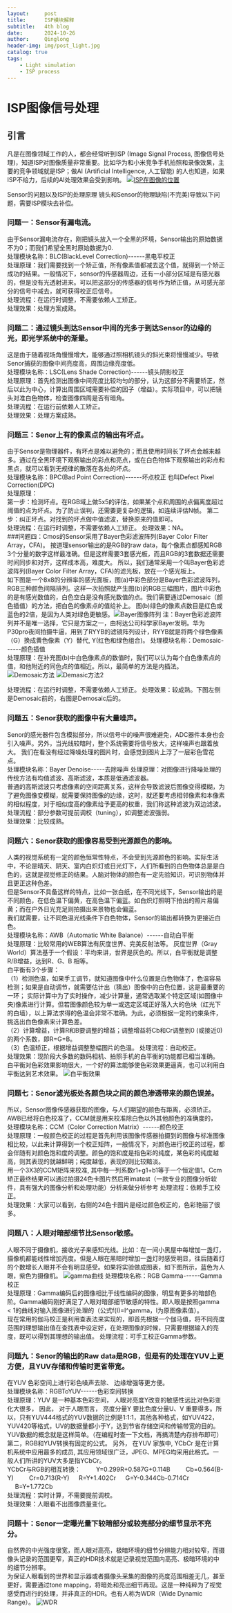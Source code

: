 ```yaml
---
layout:     post
title:      ISP模块解释
subtitle:   4th blog
date:       2024-10-26
author:     Qinglong
header-img: img/post_light.jpg
catalog: true
tags:
    - Light simulation
    - ISP process
---
```

# ISP图像信号处理
## 引言  
凡是在图像领域工作的人，都会经常听到ISP (Image Signal Process, 图像信号处理)，知道ISP对图像质量非常重要。比如华为和小米竞争手机拍照和录像效果，主要的竞争领域就是ISP；做AI (Artificial Intelligence, 人工智能) 的人也知道，如果ISP不给力，后续的AI处理效果会受到影响。
[![ISP在图像的位置](https://pic1.zhimg.com/v2-8526055aba02c36a109c1dbc5a60b3d6_b.jpg "ISP在图像的位置")](https://pic1.zhimg.com/v2-8526055aba02c36a109c1dbc5a60b3d6_b.jpg "ISP在图像的位置")

Sensor的问题以及ISP的处理原理 镜头和Sensor的物理缺陷(不完美)导致以下问题，需要ISP模块去补偿。  
### 问题一：Sensor有漏电流。  
由于Sensor漏电流存在，刚把镜头放入一个全黑的环境，Sensor输出的原始数据不为0；而我们希望全黑时原始数据为0.  
处理模块名称：BLC(BlackLevel Correction)------黑电平校正  
处理原理：我们需要找到一个矫正值，所有像素值都减去这个值，就得到一个矫正成功的结果。一般情况下，sensor的传感器周边，还有一小部分区域是有感光器的，但是没有光透射进来。可以把这部分的传感器的信号作为矫正值，从可感光部分的信号中减去，就可获得校正后信号。  
处理流程：在运行时调整，不需要依赖人工矫正。  
处理效果：处理方案成熟。

### 问题二：通过镜头到达Sensor中间的光多于到达Sensor的边缘的光，即光学系统中的渐晕。
这是由于随着视场角慢慢增大，能够通过照相机镜头的斜光束将慢慢减少。导致Senor捕获的图像中间亮度高，周围边缘亮度低。  
处理模块名称：LSC(Lens Shade Correction)------镜头阴影校正  
处理原理：首先检测出图像中间亮度比较均匀的部分，认为这部分不需要矫正，然后以此为中心，计算出周围区域需要补偿的因子（增益）。实际项目中，可以把镜头对准白色物体，检查图像四周是否有暗角。  
处理流程：在运行前依赖人工矫正。  
处理效果：处理方案成熟。
### 问题三：Senor上有的像素点的输出有坏点。
由于Sensor是物理器件，有坏点是难以避免的；而且使用时间长了坏点会越来越多。通过在全黑环境下观察输出的彩点和亮点，或在白色物体下观察输出的彩点和黑点，就可以看到无规律的散落在各处的坏点。  
处理模块名称：BPC(Bad Point Correction)------坏点校正  也叫Defect Pixel Correction(DPC)  
处理原理：  
第一步：检测坏点。在RGB域上做5x5的评估，如果某个点和周围的点偏离度超过阈值的点为坏点。为了防止误判，还需要更复杂的逻辑，如连续评估N帧。
第二步：纠正坏点。对找到的坏点做中值滤波，替换原来的值即可。  
处理流程：在运行时调整，不需要依赖人工矫正。  处理效果：NA。    
###问题四：Cmos的Sensor采用了Bayer色彩滤波阵列(Bayer Color Filter Array，CFA)。
按道理sensor输出的是RGB的raw data，每个像素点都感知RGB 3个分量的数字这样最准确。但是这样需要3套感光板，而且RGB的3套数据还需要时间同步和对齐，这样成本高，难度大。  所以，我们通常采用一个叫Bayer色彩滤波阵列(Bayer Color Filter Array，CFA)的滤光板，放在一个感光板上。  
如下图是一个8x8的分辨率的感光面板，图(a)中彩色部分是Bayer色彩滤波阵列，RGB三种颜色间隔排列。这样一次拍照就产生图(b)的RGB三幅图片，图片中彩色的是有感光数值的，白色空白是没有感光数值的点。我们需要通过Demosaic（颜色插值）的方法，把白色的像素点的值给补上。  图(b)绿色的像素点数目是红色或蓝色的2倍，是因为人类对绿色更敏感。![Bayer图像阵列](https://pic4.zhimg.com/v2-37bb34bbd28306dc7320ce85b4bfef13_b.jpg "Bayer图像阵列")
注：Bayer色彩滤波阵列并不是唯一选择，它只是方案之一，由柯达公司科学家Bayer发明。华为P30pro夜间拍摄牛逼，用到了RYYB的滤镜阵列设计，RYYB就是将两个绿色像素（G）换成黄色像素（Y）替代, Y(红色和绿色组合)。
处理模块名称：Demosaic------颜色插值  
处理原理：在补充图(b)中白色像素点的数值时，我们可以认为每个白色像素点的值，和他附近的同色点的值相近。所以，最简单的方法是内插法。![Demosaic方法](https://pic2.zhimg.com/v2-e943b76b6f77582aa2c611f3c4b79b91_b.jpg "Demosaic方法")
![Demasic方法2](https://pic1.zhimg.com/v2-d1f6d30d0a8a6bcdd314b14f7438e842_b.jpg "Demasic方法2")

处理流程：在运行时调整，不需要依赖人工矫正。  处理效果：较成熟。下图左侧是Demosaic前的，右图是Demosaic后的。

### 问题五：Senor获取的图像中有大量噪声。 
Senor的感光器件包含模拟部分，所以信号中的噪声很难避免，ADC器件本身也会引入噪声。另外，当光线较暗时，整个系统需要将信号放大，这样噪声也跟着放大。  我们在看没有经过降噪处理的图片时，会感觉到图片上浮了一层彩色雪花点。  
处理模块名称：Bayer Denoise-----去除噪声  处理原理：对图像进行降噪处理的传统方法有均值滤波、高斯滤波，本质是低通滤波器。  
普通的高斯滤波只考虑像素的空间距离关系，这样会导致滤波后图像变得模糊，为了避免图像变模糊，就需要保持图像的边缘，这时，就还要考虑相邻像素和本像素的相似程度，对于相似度高的像素给予更高的权重，我们称这种滤波为双边滤波。  
处理流程：部分参数可提前调校（tuning），如调整滤波强弱。  
处理效果：比较成熟。
### 问题六：Senor获取的图像容易受到光源颜色的影响。  
人类的视觉系统有一定的颜色恒常性特点，不会受到光源颜色的影响。实际生活中，不论是晴天、阴天、室内白炽灯或日光灯下，人们所看到的白色物体总是是白色的，这就是视觉修正的结果。人脑对物体的颜色有一定先验知识，可识别物体并且更正这种色差。  
但是Sensor不具备这样的特点，比如一张白纸，在不同光线下，Sensor输出的是不同颜色，在低色温下偏黄，在高色温下偏蓝。如白炽灯照明下拍出的照片易偏黄；而在户外日光充足则拍摄出来景物也会偏蓝。  
我们就需要，让不同色温光线条件下白色物体，Sensor的输出都转换为更接近白色。  
处理模块名称：AWB（Automatic White Balance）------自动白平衡  
处理原理：比较常用的WEB算法有灰度世界、完美反射法等。  灰度世界（Gray World）算法基于一个假设：平均来讲，世界是灰色的。所以，白平衡就是调整R/B增益，达到R、G、B 相等。  
白平衡有3个步骤：  
（1）检测色温，如果手工调节，就知道图像中什么位置是白色物体了，色温容易检测；如果是自动调节，就需要估计出（猜出）图像中的白色位置，这是最重要的一环；  实际计算中为了实时操作，减少计算量，通常选取某个特定区域(如图像中央)像素进行计算。但若图像颜色较为单一或选定区域正好落入大的色块（红光下的白墙），以上算法求得的色温会非常不准确。为此，必须根据一定的约束条件，挑选出白色像素来计算色差。  
（2）计算增益，计算R和B要调整的增益；调整增益将Cb和Cr调整到0 (或接近0)的两个系数，即R=G=B。  
（3）色温矫正，根据增益调整整幅图片的色温。  处理流程：自动校正。  
处理效果：现阶段大多数的数码相机、拍照手机的白平衡的功能都已相当准确。  
白平衡对色彩效果影响很大，一个好的算法能够使色彩效果更逼真，也可以利用白平衡达到艺术效果。
![白平衡效果](https://pic2.zhimg.com/v2-2ab8eed293124a830b53797acf869709_b.jpg "白平衡效果")

### 问题七：Senor滤光板处各颜色块之间的颜色渗透带来的颜色误差。  
所以，Sensor图像传感器获取的图像，与人们期望的颜色有距离，必须矫正。  
AWB已经将白色校准了，CCM就是用来校准除白色以外其他颜色的准确度的，  
处理模块名称：CCM（Color Correction Matrix）------颜色校正  
处理原理：一般颜色校正的过程是首先利用该图像传感器拍摄到的图像与标准图像相比较，以此来计算得到一个校正矩阵，一般情况下，对颜色进行校正的过程，都会伴随有对颜色饱和度的调整。颜色的饱和度是指色彩的纯度，某色彩的纯度越高，则其表现的就越鲜明；纯度越低，表现的则比较黯淡。  
用一个3X3的CCM矩阵来校准, 其中每一列系数r1+g1+b1等于一个恒定值1。Ccm矫正最终结果可以通过拍摄24色卡图片然后用imatest（一款专业的图像分析软件，具有强大的图像分析和处理功能）分析来做分析参考  处理流程：依赖手工校正。  
处理效果：大家可以看到，右侧的24色卡图片是经过颜色校正的，色彩艳丽了很多。
### 问题八：人眼对暗部细节比Sensor敏感。  
人眼不同于摄像机，接收光子来感知光线。比如：在一间小黑屋中每增加一盏灯，摄像机都能线性增加亮度。但是人眼在黑暗时增加一盏灯时感受明显，往后随着灯的个数增长人眼并不会有明显感受。如果将实验做成图表，如下图所示，蓝色为人眼，紫色为摄像机。
![gamma曲线](https://pica.zhimg.com/v2-d1670f9e13fa331325d2f6a0c643421c_b.jpg "gamma曲线")
处理模块名称：RGB Gamma------Gamma校正  
处理原理：Gamma编码后的图像相比于线性编码的图像，明显有更多的暗部色阶。Gamma编码刚好满足了人眼对暗部细节敏感的特性。即人眼是按照gamma < 1的曲线对输入图像进行处理的（公式f(I)=I^gamma，I为原图像素值）。  
现在常用的伽马校正是利用查表法来实现的，即首先根据一个伽马值，将不同亮度范围的理想输出值在查找表中设定好，在处理图像的时候，只需要根据输入的亮度，既可以得到其理想的输出值。  处理流程：可手工校正Gamma参数。  


### 问题九：Senor的输出的Raw data是RGB，但是有的处理在YUV上更方便，且YUV存储和传输时更省带宽。  
在YUV 色彩空间上进行彩色噪声去除、 边缘增强等更方便。  
处理模块名称：RGBToYUV------色彩空间转换  
处理原理：YUV 是一种基本色彩空间， 人眼对亮度Y改变的敏感性远比对色彩变化大很多， 因此， 对于人眼而言， 亮度分量Y 要比色度分量U、V 重要得多。所以，只有YUV444格式的YUV数据的比例是1:1:1，其他各种格式，如YUV422，YUV420等格式，UV的数据量都小于Y，达到节省存储空间和传输带宽的目的。YUV数据的概念就是这样简单。（在编程时查一下文档，再搞清楚内存排布即可）  
第二，RGB和YUV转换有固定的公式。  另外， 在YUV 家族中, YCbCr 是在计算机系统中应用最多的成员, 其应用领域很广泛，JPEG、MPEG均采用此格式。一般人们所讲的YUV大多是指YCbCr。  
YCbCr与RGB的相互转换：  　　 
Y=0.299R+0.587G+0.114B  　　 
Cb=0.564(B-Y)  　　 
Cr=0.713(R-Y)  　 
R=Y+1.402Cr  　 
G=Y-0.344Cb-0.714Cr  　 
B=Y+1.772Cb  
处理流程：实时计算，不需要提前调校。  
处理效果：人眼看不出图像质量变化。
### 问题十：Senor一定曝光量下较暗部分或较亮部分的细节显示不充分。  
自然界的中光强度很宽，而人眼对高亮，极暗环境的细节分辨能力相对较窄，而摄像头记录的范围更窄，真正的HDR技术就是记录视觉范围内高亮、极暗环境的中的细节分辨率。  
为保证人眼看到的世界和显示器或者摄像头采集的图像的亮度范围相差无几，甚至更好，需要通过tone mapping，将暗处和亮出细节再现。这是一种纯粹为了视觉感受而进行的处理，并非真正的HDR。也有人称为WDR（Wide Dynamic Range）。
![WDR](https://pic1.zhimg.com/v2-8bfb84428a76bea8078738b2b500cf96_b.jpg "WDR")
